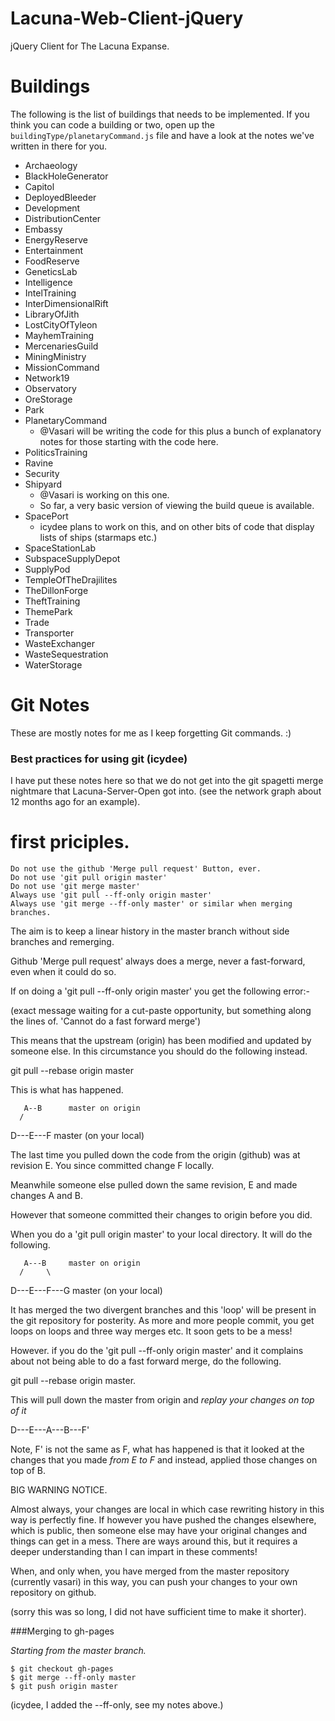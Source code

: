 Lacuna-Web-Client-jQuery
========================

jQuery Client for The Lacuna Expanse.


Buildings
=========

The following is the list of buildings that needs to be implemented. If you think you can code a building or two, open up the `buildingType/planetaryCommand.js` file and have a look at the notes we've written in there for you.

* Archaeology
* BlackHoleGenerator
* Capitol
* DeployedBleeder
* Development
* DistributionCenter
* Embassy
* EnergyReserve
* Entertainment
* FoodReserve
* GeneticsLab
* Intelligence
* IntelTraining
* InterDimensionalRift
* LibraryOfJith
* LostCityOfTyleon
* MayhemTraining
* MercenariesGuild
* MiningMinistry
* MissionCommand
* Network19
* Observatory
* OreStorage
* Park
* PlanetaryCommand
    * @Vasari will be writing the code for this plus a bunch of explanatory notes for those starting with the code here.
* PoliticsTraining
* Ravine
* Security
* Shipyard
    * @Vasari is working on this one.
    * So far, a very basic version of viewing the build queue is available.
* SpacePort
    * icydee plans to work on this, and on other bits of code that display lists of ships (starmaps etc.)
* SpaceStationLab
* SubspaceSupplyDepot
* SupplyPod
* TempleOfTheDrajilites
* TheDillonForge
* TheftTraining
* ThemePark
* Trade
* Transporter
* WasteExchanger
* WasteSequestration
* WaterStorage

Git Notes
=========

These are mostly notes for me as I keep forgetting Git commands. :)

### Best practices for using git (icydee)

I have put these notes here so that we do not get into the git spagetti merge
nightmare that Lacuna-Server-Open got into. (see the network graph about 12 
months ago for an example).

# first priciples.
    Do not use the github 'Merge pull request' Button, ever.
    Do not use 'git pull origin master'
    Do not use 'git merge master'
    Always use 'git pull --ff-only origin master'
    Always use 'git merge --ff-only master' or similar when merging branches.

The aim is to keep a linear history in the master branch without side branches 
and remerging.

Github 'Merge pull request' always does a merge, never a fast-forward, even
when it could do so.

If on doing a 'git pull --ff-only origin master' you get the following error:-

  (exact message waiting for a cut-paste opportunity, but something along the
  lines of. 'Cannot do a fast forward merge')

This means that the upstream (origin) has been modified and updated by someone
else. In this circumstance you should do the following instead.

git pull --rebase origin master

This is what has happened.

       A--B      master on origin
      /
 D---E---F       master (on your local)

The last time you pulled down the code from the origin (github) was at revision
E. You since committed change F locally.

Meanwhile someone else pulled down the same revision, E and made changes A and B.

However that someone committed their changes to origin before you did.

When you do a 'git pull origin master' to your local directory. It will do the
following.

       A---B     master on origin
      /     \
 D---E---F---G   master (on your local)

It has merged the two divergent branches and this 'loop' will be present in the
git repository for posterity. As more and more people commit, you get loops on
loops and three way merges etc. It soon gets to be a mess!

However. if you do the 'git pull --ff-only origin master' and it complains about
not being able to do a fast forward merge, do the following.

git pull --rebase origin master.

This will pull down the master from origin and *replay your changes on top of it*

 D---E---A---B---F'

Note, F' is not the same as F, what has happened is that it looked at the changes
that you made *from E to F* and instead, applied those changes on top of B.

BIG WARNING NOTICE.

Almost always, your changes are local in which case rewriting history in this way
is perfectly fine. If however you have pushed the changes elsewhere, which is
public, then someone else may have your original changes and things can get in a
mess. There are ways around this, but it requires a deeper understanding than I
can impart in these comments!

When, and only when, you have merged from the master repository (currently vasari)
in this way, you can push your changes to your own repository on github.

(sorry this was so long, I did not have sufficient time to make it shorter).


###Merging to gh-pages

*Starting from the master branch.*

    $ git checkout gh-pages
    $ git merge --ff-only master
    $ git push origin master

(icydee, I added the --ff-only, see my notes above.)
